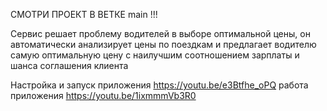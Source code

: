 СМОТРИ ПРОЕКТ В ВЕТКЕ main !!!

Сервис решает проблему водителей в выборе оптимальной цены, он автоматически анализирует цены по поездкам и предлагает водителю самую оптимальную цену с наилучшим соотношением зарплаты и шанса соглашения клиента

Настройка и запуск приложения https://youtu.be/e3Btfhe_oPQ работа приложения https://youtu.be/1ixmmmVb3R0
